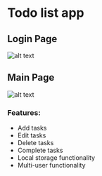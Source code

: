 # Todo list app


## Login Page
![alt text](https://github.com/sahasourav17/Todo-list-app-with-local-storage/blob/main/images/login-page.png)

## Main Page
![alt text](https://github.com/sahasourav17/Todo-list-app-with-local-storage/blob/main/images/todo-list.png)


### Features:
- Add tasks
- Edit tasks
- Delete tasks
- Complete tasks
- Local storage functionality
- Multi-user functionality